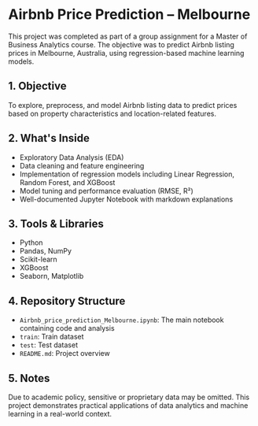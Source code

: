 # Airbnb Price Prediction – Melbourne

This project was completed as part of a group assignment for a Master of Business Analytics course. The objective was to predict Airbnb listing prices in Melbourne, Australia, using regression-based machine learning models.

## 1. Objective
To explore, preprocess, and model Airbnb listing data to predict prices based on property characteristics and location-related features.

## 2. What's Inside
- Exploratory Data Analysis (EDA)
- Data cleaning and feature engineering
- Implementation of regression models including Linear Regression, Random Forest, and XGBoost
- Model tuning and performance evaluation (RMSE, R²)
- Well-documented Jupyter Notebook with markdown explanations

## 3. Tools & Libraries
- Python
- Pandas, NumPy
- Scikit-learn
- XGBoost
- Seaborn, Matplotlib

## 4. Repository Structure
- `Airbnb_price_prediction_Melbourne.ipynb`: The main notebook containing code and analysis
- `train`: Train dataset
- `test`: Test dataset
- `README.md`: Project overview

## 5. Notes
Due to academic policy, sensitive or proprietary data may be omitted. This project demonstrates practical applications of data analytics and machine learning in a real-world context.

